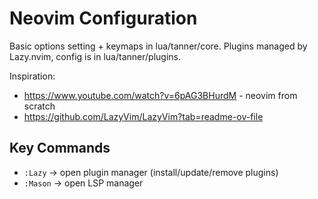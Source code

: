 # Neovim Configuration

Basic options setting + keymaps in lua/tanner/core.
Plugins managed by Lazy.nvim, config is in lua/tanner/plugins.

Inspiration:

- https://www.youtube.com/watch?v=6pAG3BHurdM - neovim from scratch
- https://github.com/LazyVim/LazyVim?tab=readme-ov-file

## Key Commands

- `:Lazy` -> open plugin manager (install/update/remove plugins)
- `:Mason` -> open LSP manager
